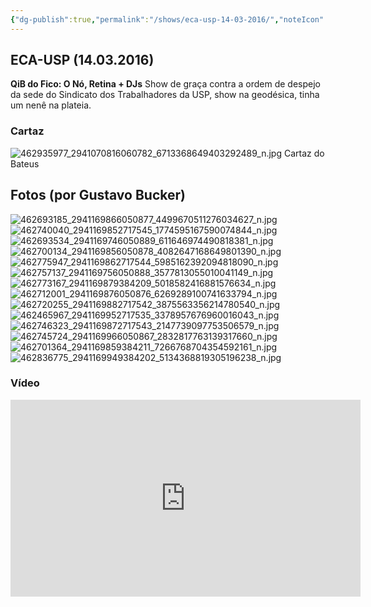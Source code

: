 ```yaml
---
{"dg-publish":true,"permalink":"/shows/eca-usp-14-03-2016/","noteIcon":"✦"}
---
```


## ECA-USP (14.03.2016)
**QiB do Fico: O Nó, Retina + DJs**
Show de graça contra a ordem de despejo da sede do Sindicato dos Trabalhadores da USP, show na geodésica, tinha um nenê na plateia.  

### Cartaz
![462935977_2941070816060782_6713368649403292489_n.jpg](/img/user/img/462935977_2941070816060782_6713368649403292489_n.jpg)
Cartaz do Bateus

## Fotos (por Gustavo Bucker)
![462693185_2941169866050877_4499670511276034627_n.jpg](/img/user/img/462693185_2941169866050877_4499670511276034627_n.jpg)
![462740040_2941169852717545_1774595167590074844_n.jpg](/img/user/img/462740040_2941169852717545_1774595167590074844_n.jpg)![462693534_2941169746050889_611646974490818381_n.jpg](/img/user/img/462693534_2941169746050889_611646974490818381_n.jpg)
![462700134_2941169856050878_4082647168649801390_n.jpg](/img/user/img/462700134_2941169856050878_4082647168649801390_n.jpg)
![462775947_2941169862717544_5985162392094818090_n.jpg](/img/user/img/462775947_2941169862717544_5985162392094818090_n.jpg)![462757137_2941169756050888_3577813055010041149_n.jpg](/img/user/img/462757137_2941169756050888_3577813055010041149_n.jpg)![462773167_2941169879384209_5018582416881576634_n.jpg](/img/user/img/462773167_2941169879384209_5018582416881576634_n.jpg)![462712001_2941169876050876_6269289100741633794_n.jpg](/img/user/img/462712001_2941169876050876_6269289100741633794_n.jpg)![462720255_2941169882717542_3875563356214780540_n.jpg](/img/user/img/462720255_2941169882717542_3875563356214780540_n.jpg)![462465967_2941169952717535_3378957676960016043_n.jpg](/img/user/img/462465967_2941169952717535_3378957676960016043_n.jpg)![462746323_2941169872717543_2147739097753506579_n.jpg](/img/user/img/462746323_2941169872717543_2147739097753506579_n.jpg)![462745724_2941169966050867_2832817763139317660_n.jpg](/img/user/img/462745724_2941169966050867_2832817763139317660_n.jpg)![462701364_2941169859384211_7266768704354592161_n.jpg](/img/user/img/462701364_2941169859384211_7266768704354592161_n.jpg)![462836775_2941169949384202_5134368819305196238_n.jpg](/img/user/img/462836775_2941169949384202_5134368819305196238_n.jpg)
### Vídeo
<iframe width="560" height="315" src="https://www.youtube.com/embed/jUTdVV0LzGQ?si=xPX_tlGkIVYi8ZyL" title="YouTube video player" frameborder="0" allow="accelerometer; autoplay; clipboard-write; encrypted-media; gyroscope; picture-in-picture; web-share" referrerpolicy="strict-origin-when-cross-origin" allowfullscreen></iframe>
